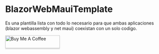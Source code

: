 # BlazorWebMauiTemplate

Es una plantilla lista con todo lo necesario para que ambas aplicaciones (blazor webassembly y net maui) coexistan con un solo codigo.


<a href="https://www.buymeacoffee.com/sanchezher3" target="_blank"><img src="https://www.buymeacoffee.com/assets/img/custom_images/orange_img.png" alt="Buy Me A Coffee" style="height: 41px !important;width: 174px !important;box-shadow: 0px 3px 2px 0px rgba(190, 190, 190, 0.5) !important;-webkit-box-shadow: 0px 3px 2px 0px rgba(190, 190, 190, 0.5) !important;" ></a>

